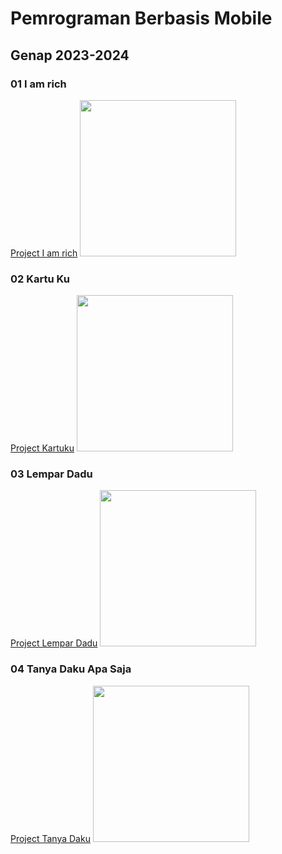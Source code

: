 # Pemrograman Berbasis Mobile
## Genap 2023-2024
### 01 I am rich
[Project I am rich](https://github.com/adiwp/MobileProjects/tree/main/i_am_rich)
<img src="https://raw.githubusercontent.com/adiwp/MobileProjects/main/i_am_rich/images/android.png" width="250">

### 02 Kartu Ku
[Project Kartuku](https://github.com/adiwp/MobileProjects/tree/main/kartu_ku)
<img src="https://raw.githubusercontent.com/adiwp/MobileProjects/main/kartu_ku/images/kartu_ku.png" width="250">

### 03 Lempar Dadu
[Project Lempar Dadu](https://github.com/adiwp/MobileProjects/tree/main/lempar_dadu)
<img src="https://raw.githubusercontent.com/adiwp/MobileProjects/main/lempar_dadu/images/lempar_dadu.png" width="250">

### 04 Tanya Daku Apa Saja
[Project Tanya Daku](https://github.com/adiwp/MobileProjects/tree/main/tanya_daku)
<img src="https://raw.githubusercontent.com/adiwp/MobileProjects/main/tanya_daku/images/tampilan_02.png" width="250">
